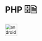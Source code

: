 # PHP 🗄️🗎
<p align="left"><img src="https://cdn-icons-png.flaticon.com/512/5968/5968332.png" alt="android" width="40" height="40"/></p>
